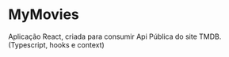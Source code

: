 # MyMovies
Aplicação React, criada para consumir Api Pública do site TMDB. (Typescript, hooks e context)
